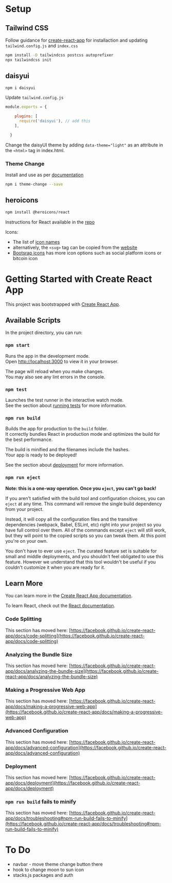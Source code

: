 # Setup

## Tailwind CSS

Follow guidance for [create-react-app](https://tailwindcss.com/docs/guides/create-react-app) for installaction and updating `tailwind.config.js` and `index.css`

```bash
npm install -D tailwindcss postcss autoprefixer
npx tailwindcss init
```

## daisyui

```bash
npm i daisyui
```

Update `tailwind.config.js`

```js
module.exports = {

    plugins: [
      require('daisyui'), // add this
    ],

  }
```

Change the daisyUI theme by adding `data-theme="light"` as an attribute in the `<html>` tag in index.html.

### Theme Change

Install and use as per [documentation](https://github.com/saadeghi/theme-change#js)

```bash
npm i theme-change --save
```


## heroicons

```bash
npm install @heroicons/react
```

Instructions for React available in the [repo](https://github.com/tailwindlabs/heroicons)

Icons:
- The list of [icon names](https://unpkg.com/browse/@heroicons/react@1.0.5/outline/)
- alternatively, the `<svg>` tag can be copied from the [website](https://heroicons.com/)
- [Bootsrap icons](https://icons.getbootstrap.com/) has more icon options such as social platform icons or bitcoin icon


# Getting Started with Create React App

This project was bootstrapped with [Create React App](https://github.com/facebook/create-react-app).

## Available Scripts

In the project directory, you can run:

### `npm start`

Runs the app in the development mode.\
Open [http://localhost:3000](http://localhost:3000) to view it in your browser.

The page will reload when you make changes.\
You may also see any lint errors in the console.

### `npm test`

Launches the test runner in the interactive watch mode.\
See the section about [running tests](https://facebook.github.io/create-react-app/docs/running-tests) for more information.

### `npm run build`

Builds the app for production to the `build` folder.\
It correctly bundles React in production mode and optimizes the build for the best performance.

The build is minified and the filenames include the hashes.\
Your app is ready to be deployed!

See the section about [deployment](https://facebook.github.io/create-react-app/docs/deployment) for more information.

### `npm run eject`

**Note: this is a one-way operation. Once you `eject`, you can't go back!**

If you aren't satisfied with the build tool and configuration choices, you can `eject` at any time. This command will remove the single build dependency from your project.

Instead, it will copy all the configuration files and the transitive dependencies (webpack, Babel, ESLint, etc) right into your project so you have full control over them. All of the commands except `eject` will still work, but they will point to the copied scripts so you can tweak them. At this point you're on your own.

You don't have to ever use `eject`. The curated feature set is suitable for small and middle deployments, and you shouldn't feel obligated to use this feature. However we understand that this tool wouldn't be useful if you couldn't customize it when you are ready for it.

## Learn More

You can learn more in the [Create React App documentation](https://facebook.github.io/create-react-app/docs/getting-started).

To learn React, check out the [React documentation](https://reactjs.org/).

### Code Splitting

This section has moved here: [https://facebook.github.io/create-react-app/docs/code-splitting](https://facebook.github.io/create-react-app/docs/code-splitting)

### Analyzing the Bundle Size

This section has moved here: [https://facebook.github.io/create-react-app/docs/analyzing-the-bundle-size](https://facebook.github.io/create-react-app/docs/analyzing-the-bundle-size)

### Making a Progressive Web App

This section has moved here: [https://facebook.github.io/create-react-app/docs/making-a-progressive-web-app](https://facebook.github.io/create-react-app/docs/making-a-progressive-web-app)

### Advanced Configuration

This section has moved here: [https://facebook.github.io/create-react-app/docs/advanced-configuration](https://facebook.github.io/create-react-app/docs/advanced-configuration)

### Deployment

This section has moved here: [https://facebook.github.io/create-react-app/docs/deployment](https://facebook.github.io/create-react-app/docs/deployment)

### `npm run build` fails to minify

This section has moved here: [https://facebook.github.io/create-react-app/docs/troubleshooting#npm-run-build-fails-to-minify](https://facebook.github.io/create-react-app/docs/troubleshooting#npm-run-build-fails-to-minify)


# To Do

- navbar - move theme change button there
- hook to change moon to sun icon
- stacks.js packages and auth
